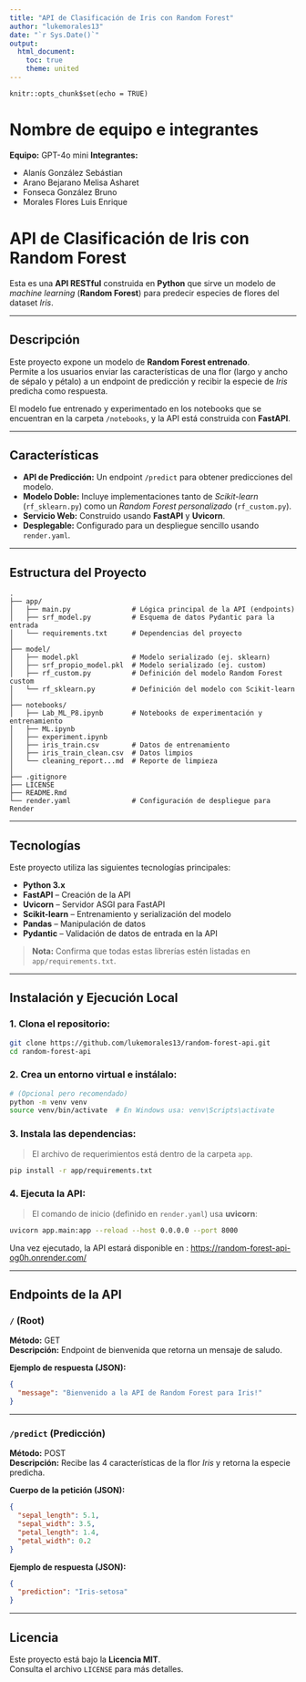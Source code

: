 ```yaml
---
title: "API de Clasificación de Iris con Random Forest"
author: "lukemorales13"
date: "`r Sys.Date()`"
output:
  html_document:
    toc: true
    theme: united
---
```


```{r setup, include=FALSE}
knitr::opts_chunk$set(echo = TRUE)
```

# Nombre de equipo e integrantes

**Equipo:** GPT-4o mini
**Integrantes:**
- Alanís González Sebástian
- Arano Bejarano Melisa Asharet 
- Fonseca González Bruno 
- Morales Flores Luis Enrique

# API de Clasificación de Iris con Random Forest

Esta es una **API RESTful** construida en **Python** que sirve un modelo de *machine learning* (**Random Forest**) para predecir especies de flores del dataset *Iris*.

---

## Descripción

Este proyecto expone un modelo de **Random Forest entrenado**.  
Permite a los usuarios enviar las características de una flor (largo y ancho de sépalo y pétalo) a un endpoint de predicción y recibir la especie de *Iris* predicha como respuesta.

El modelo fue entrenado y experimentado en los notebooks que se encuentran en la carpeta `/notebooks`, y la API está construida con **FastAPI**.

---

## Características

- **API de Predicción:** Un endpoint `/predict` para obtener predicciones del modelo.  
- **Modelo Doble:** Incluye implementaciones tanto de *Scikit-learn* (`rf_sklearn.py`) como un *Random Forest personalizado* (`rf_custom.py`).  
- **Servicio Web:** Construido usando **FastAPI** y **Uvicorn**.  
- **Desplegable:** Configurado para un despliegue sencillo usando `render.yaml`.

---

## Estructura del Proyecto

```
.
├── app/
│   ├── main.py               # Lógica principal de la API (endpoints)
│   ├── srf_model.py          # Esquema de datos Pydantic para la entrada
│   └── requirements.txt      # Dependencias del proyecto
│
├── model/
│   ├── model.pkl             # Modelo serializado (ej. sklearn)
│   ├── srf_propio_model.pkl  # Modelo serializado (ej. custom)
│   ├── rf_custom.py          # Definición del modelo Random Forest custom
│   └── rf_sklearn.py         # Definición del modelo con Scikit-learn
│
├── notebooks/
│   ├── Lab_ML_P8.ipynb       # Notebooks de experimentación y entrenamiento
│   ├── ML.ipynb
│   ├── experiment.ipynb
│   ├── iris_train.csv        # Datos de entrenamiento
│   ├── iris_train_clean.csv  # Datos limpios
│   └── cleaning_report...md  # Reporte de limpieza
│
├── .gitignore
├── LICENSE
├── README.Rmd
└── render.yaml               # Configuración de despliegue para Render
```

---

## Tecnologías

Este proyecto utiliza las siguientes tecnologías principales:

- **Python 3.x**
- **FastAPI** – Creación de la API  
- **Uvicorn** – Servidor ASGI para FastAPI  
- **Scikit-learn** – Entrenamiento y serialización del modelo  
- **Pandas** – Manipulación de datos  
- **Pydantic** – Validación de datos de entrada en la API  

> **Nota:** Confirma que todas estas librerías estén listadas en `app/requirements.txt`.

---

## Instalación y Ejecución Local

### 1. Clona el repositorio:
```bash
git clone https://github.com/lukemorales13/random-forest-api.git
cd random-forest-api
```

### 2. Crea un entorno virtual e instálalo:
```bash
# (Opcional pero recomendado)
python -m venv venv
source venv/bin/activate  # En Windows usa: venv\Scripts\activate
```

### 3. Instala las dependencias:
> El archivo de requerimientos está dentro de la carpeta `app`.

```bash
pip install -r app/requirements.txt
```

### 4. Ejecuta la API:
> El comando de inicio (definido en `render.yaml`) usa **uvicorn**:

```bash
uvicorn app.main:app --reload --host 0.0.0.0 --port 8000
```

Una vez ejecutado, la API estará disponible en : https://random-forest-api-og0h.onrender.com/

---

## Endpoints de la API

### `/` (Root)
**Método:** GET  
**Descripción:** Endpoint de bienvenida que retorna un mensaje de saludo.

**Ejemplo de respuesta (JSON):**
```json
{
  "message": "Bienvenido a la API de Random Forest para Iris!"
}
```

---

### `/predict` (Predicción)
**Método:** POST  
**Descripción:** Recibe las 4 características de la flor *Iris* y retorna la especie predicha.

**Cuerpo de la petición (JSON):**
```json
{
  "sepal_length": 5.1,
  "sepal_width": 3.5,
  "petal_length": 1.4,
  "petal_width": 0.2
}
```

**Ejemplo de respuesta (JSON):**
```json
{
  "prediction": "Iris-setosa"
}
```

---

## Licencia

Este proyecto está bajo la **Licencia MIT**.  
Consulta el archivo `LICENSE` para más detalles.

